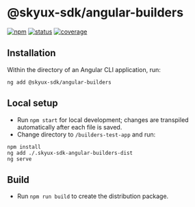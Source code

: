 # @skyux-sdk/angular-builders
[![npm](https://img.shields.io/npm/v/@skyux-sdk/angular-builders.svg)](https://www.npmjs.com/package/@skyux-sdk/angular-builders)
[![status](https://travis-ci.org/blackbaud/skyux-sdk-angular-builders.svg?branch=master)](https://travis-ci.org/blackbaud/skyux-sdk-angular-builders)
[![coverage](https://codecov.io/gh/blackbaud/skyux-sdk-angular-builders/branch/master/graphs/badge.svg?branch=master)](https://codecov.io/gh/blackbaud/skyux-sdk-angular-builders/branch/master)

## Installation

Within the directory of an Angular CLI application, run:

```
ng add @skyux-sdk/angular-builders
```

## Local setup

- Run `npm start` for local development; changes are transpiled automatically after each file is saved.
- Change directory to `/builders-test-app` and run:
```
npm install
ng add ./.skyux-sdk-angular-builders-dist
ng serve
```

## Build

- Run `npm run build` to create the distribution package.
